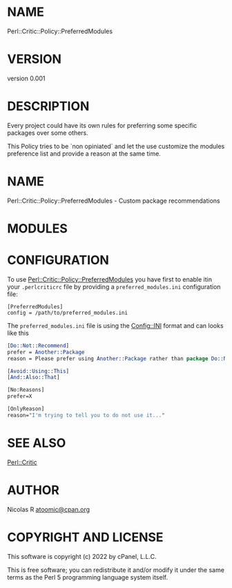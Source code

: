 # NAME

Perl::Critic::Policy::PreferredModules

# VERSION

version 0.001

# DESCRIPTION

Every project could have its own rules for preferring some specific packages 
over some others.

This Policy tries to be \`non opiniated\` and let the use customize the modules
preference list and provide a reason at the same time.

# NAME

Perl::Critic::Policy::PreferredModules - Custom package recommendations

# MODULES

# CONFIGURATION

To use [Perl::Critic::Policy::PreferredModules](https://metacpan.org/pod/Perl%3A%3ACritic%3A%3APolicy%3A%3APreferredModules) you have first to enable itin your
 `.perlcriticrc` file by providing a `preferred_modules.ini` configuration file:

```
[PreferredModules]
config = /path/to/preferred_modules.ini
```

The  `preferred_modules.ini` file is using the [Config::INI](https://metacpan.org/pod/Config%3A%3AINI) format and can looks like this

```perl
[Do::Not::Recommend]
prefer = Another::Package
reason = Please prefer using Another::Package rather than package Do::Not::Recommend

[Avoid::Using::This]
[And::Also::That]

[No:Reasons]
prefer=X

[OnlyReason]
reason="I'm trying to tell you to do not use it..."
```

# SEE ALSO

[Perl::Critic](https://metacpan.org/pod/Perl%3A%3ACritic)

# AUTHOR

Nicolas R <atoomic@cpan.org>

# COPYRIGHT AND LICENSE

This software is copyright (c) 2022 by cPanel, L.L.C.

This is free software; you can redistribute it and/or modify it under
the same terms as the Perl 5 programming language system itself.
